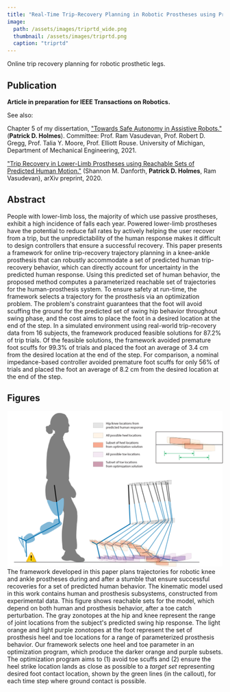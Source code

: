 ```yaml
---
title: "Real-Time Trip-Recovery Planning in Robotic Prostheses using Predicted Sets of Human Motion"
image: 
  path: /assets/images/triprtd_wide.png
  thumbnail: /assets/images/triprtd.png
  caption: "triprtd"
---
```


Online trip recovery planning for robotic prosthetic legs.

## Publication
**Article in preparation for IEEE Transactions on Robotics.**

See also:

Chapter 5 of my dissertation, ["Towards Safe Autonomy in Assistive Robots."](https://dx.doi.org/10.7302/2867) (**Patrick D. Holmes**). Committee: Prof. Ram Vasudevan, Prof. Robert D. Gregg, Prof. Talia Y. Moore, Prof. Elliott Rouse. University of Michigan, Department of Mechanical Engineering, 2021.

["Trip Recovery in Lower-Limb Prostheses using Reachable Sets of Predicted Human Motion."](https://arxiv.org/abs/2010.11228) (Shannon M. Danforth, **Patrick D. Holmes**, Ram Vasudevan), arXiv preprint, 2020.



## Abstract
People with lower-limb loss, the majority of which use passive prostheses, exhibit a high incidence of falls each year. 
Powered lower-limb prostheses have the potential to reduce fall rates by actively helping the user recover from a trip, but the unpredictability of the human response makes it difficult to design controllers that ensure a successful recovery. 
This paper presents a framework for online trip-recovery trajectory planning in a knee-ankle prosthesis that can robustly accommodate a set of predicted human trip-recovery behavior, which can directly account for uncertainty in the predicted human response.
Using this predicted set of human behavior, the proposed method computes a parameterized reachable set of trajectories for the human-prosthesis system.
To ensure safety at run-time, the framework selects a trajectory for the prosthesis via an optimization problem.
The problem's constraint guarantees that the foot will avoid scuffing the ground for the predicted set of swing hip behavior throughout swing phase, and the cost aims to place the foot in a desired location at the end of the step.
In a simulated environment using real-world trip-recovery data from 16 subjects, the framework produced feasible solutions for 87.2% of trip trials.
Of the feasible solutions, the framework avoided premature foot scuffs for 99.3% of trials and placed the foot an average of 3.4 cm from the desired location at the end of the step.
For comparison, a nominal impedance-based controller avoided premature foot scuffs for only 56% of trials and placed the foot an average of 8.2 cm from the desired location at the end of the step.

## Figures
![overview](/assets/images/triprtd/overview_fig.png)
The framework developed in this paper plans trajectories for robotic knee and ankle prostheses during and after a stumble that ensure successful recoveries for a set of predicted human behavior.
The kinematic model used in this work contains human and prosthesis subsystems, constructed from experimental data.
This figure shows reachable sets for the model, which depend on both human and prosthesis behavior, after a toe catch perturbation.
The gray zonotopes at the hip and knee represent the range of joint locations from the subject's predicted swing hip response.
The light orange and light purple zonotopes at the foot represent the set of prosthesis heel and toe locations for a range of parameterized prosthesis behavior.
Our framework selects one heel and toe parameter in an optimization program, which produce the darker orange and purple subsets.
The optimization program aims to (1) avoid toe scuffs and (2) ensure the heel strike location lands as close as possible to a *target set* representing desired foot contact location, shown by the green lines (in the callout), for each time step where ground contact is possible.
